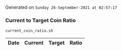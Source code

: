 Generated on `Sunday 26-September-2021 at 02:57:17`

### Current to Target Coin Ratio
`current_coin_ratio.sh`

Date|Current|Target|Ratio
---|---|---|---
